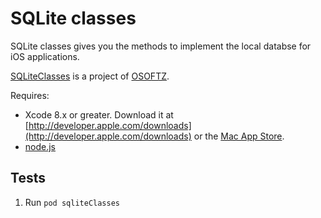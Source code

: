 



SQLite classes
=============================================================
SQLite classes gives you the methods to implement the local databse for iOS applications.

<a href="http://osoftz.com">SQLiteClasses</a> is a project of <a href="http://osoftz.com">OSOFTZ</a>.

Requires:

* Xcode 8.x or greater. Download it at [http://developer.apple.com/downloads](http://developer.apple.com/downloads) or the [Mac App Store](http://itunes.apple.com/us/app/xcode/id497799835?mt=12).
* [node.js](https://nodejs.org)


Tests
--------------------------------------------------------------------

1. Run `pod sqliteClasses`

